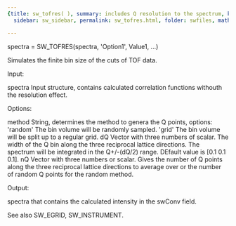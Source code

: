 ```yaml
---
{title: sw_tofres( ), summary: includes Q resolution to the spectrum, keywords: sample,
  sidebar: sw_sidebar, permalink: sw_tofres.html, folder: swfiles, mathjax: 'true'}

---
```

 
spectra = SW_TOFRES(spectra, 'Option1', Value1, ...)
 
Simulates the finite bin size of the cuts of TOF data.
 
Input:
 
spectra   Input structure, contains calculated correlation functions
          withouth the resolution effect.
 
Options:
 
method    String, determines the method to genera the Q points, options:
              'random'    The bin volume will be randomly sampled.
              'grid'      The bin volume will be split up to a regular
                          grid.
dQ        Vector with three numbers of scalar. The width of the Q bin
          along the three reciprocal lattice directions. The spectrum
          will be integrated in the Q+/-(dQ/2) range. DEfault value is
          [0.1 0.1 0.1].
nQ        Vector with three numbers or scalar. Gives the number of Q
          points along the three reciprocal lattice directions to average
          over or the number of random Q points for the random method.
 
 
Output:
 
spectra that contains the calculated intensity in the swConv field.
 
See also SW_EGRID, SW_INSTRUMENT.
 

